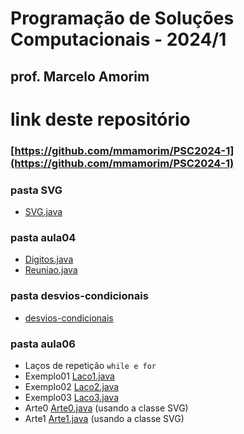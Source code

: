 # Programação de Soluções Computacionais - 2024/1

## prof. Marcelo Amorim

# link deste repositório
### [https://github.com/mmamorim/PSC2024-1](https://github.com/mmamorim/PSC2024-1)


### pasta SVG

* [SVG.java](SVG/SVG.java)

### pasta aula04 

* [Digitos.java](aula04/Digitos.java)
* [Reuniao.java](aula04/Reuniao.java)
 

### pasta desvios-condicionais
* [desvios-condicionais](desvios-condicionais/)


### pasta aula06

* Laços de repetição ```while e for```
* Exemplo01 [Laco1.java](aula06/Laco1.java)
* Exemplo02 [Laco2.java](aula06/Laco2.java)
* Exemplo03 [Laco3.java](aula06/Laco3.java)
* Arte0 [Arte0.java](aula06/Arte0.java) (usando a classe SVG)
* Arte1 [Arte1.java](aula06/Arte1.java) (usando a classe SVG)